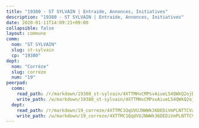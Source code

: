 ```yaml
---
title: "19380 - ST SYLVAIN | Entraide, Annonces, Initiatives"
description: "19380 - ST SYLVAIN | Entraide, Annonces, Initiatives"
date: 2020-01-11T14:09:21+09:00
collapsible: false
layout: commune
comm:
  nom: "ST SYLVAIN"
  slug: st-sylvain
  cp: "19380"
dept:
  nom: "Corrèze"
  slug: correze
  num: "19"
peerpad:
  comm:
    read_path: /r/markdown/19380_st-sylvain/4XTTMHvCMPsvAiueL54QWkQ2ojDj9RF2RhcPFzXHAgqHHqArL
    write_path: /w/markdown/19380_st-sylvain/4XTTMHvCMPsvAiueL54QWkQ2ojDj9RF2RhcPFzXHAgqHHqArL-K3TgUxaUbb2F19Z9gxhzEsCEhqX9r5HjoDyrTY6TSbjkFmiLgcArj7goxFcMNzZrPEUES8QjQ8WoiNiAvmgpz6KKYWJvs2mxbpH5Shpm3A3jCo7yJgCNVm7TBLYvi9PS5nnrrqxc
  dept:
    read_path: /r/markdown/19_correze/4XTTMC1QqUVUJNWWk36DEDiVmPLNTTCVay5E5gwEvpSf36VsS
    write_path: /w/markdown/19_correze/4XTTMC1QqUVUJNWWk36DEDiVmPLNTTCVay5E5gwEvpSf36VsS-K3TgUzu4fqyixiBZaA5Ejd2iCC9xJnV2MqYc8L2r22c4qVWWx9VnJmMAAFTQjLmwLDBGZ9pgHdAtPGZHV6pZb6y2bhgaqXFUJ1Fp1QgihzJpszTr9ow8JcXoeYzTUZfY7Rzzn9sS
---
```


